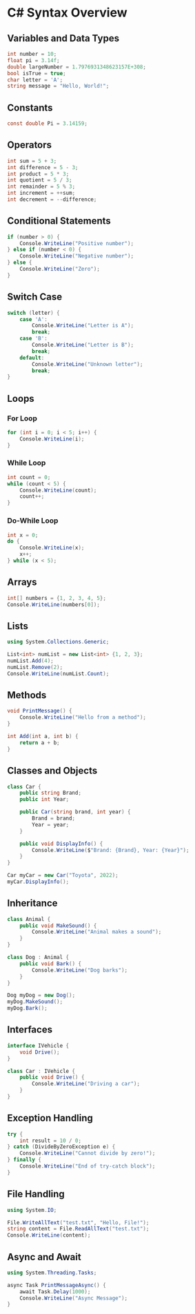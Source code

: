 # C# Syntax Overview

## Variables and Data Types
```csharp
int number = 10;
float pi = 3.14f;
double largeNumber = 1.7976931348623157E+308;
bool isTrue = true;
char letter = 'A';
string message = "Hello, World!";
```

## Constants
```csharp
const double Pi = 3.14159;
```

## Operators
```csharp
int sum = 5 + 3;
int difference = 5 - 3;
int product = 5 * 3;
int quotient = 5 / 3;
int remainder = 5 % 3;
int increment = ++sum;
int decrement = --difference;
```

## Conditional Statements
```csharp
if (number > 0) {
    Console.WriteLine("Positive number");
} else if (number < 0) {
    Console.WriteLine("Negative number");
} else {
    Console.WriteLine("Zero");
}
```

## Switch Case
```csharp
switch (letter) {
    case 'A':
        Console.WriteLine("Letter is A");
        break;
    case 'B':
        Console.WriteLine("Letter is B");
        break;
    default:
        Console.WriteLine("Unknown letter");
        break;
}
```

## Loops

### For Loop
```csharp
for (int i = 0; i < 5; i++) {
    Console.WriteLine(i);
}
```

### While Loop
```csharp
int count = 0;
while (count < 5) {
    Console.WriteLine(count);
    count++;
}
```

### Do-While Loop
```csharp
int x = 0;
do {
    Console.WriteLine(x);
    x++;
} while (x < 5);
```

## Arrays
```csharp
int[] numbers = {1, 2, 3, 4, 5};
Console.WriteLine(numbers[0]);
```

## Lists
```csharp
using System.Collections.Generic;

List<int> numList = new List<int> {1, 2, 3};
numList.Add(4);
numList.Remove(2);
Console.WriteLine(numList.Count);
```

## Methods
```csharp
void PrintMessage() {
    Console.WriteLine("Hello from a method");
}

int Add(int a, int b) {
    return a + b;
}
```

## Classes and Objects
```csharp
class Car {
    public string Brand;
    public int Year;

    public Car(string brand, int year) {
        Brand = brand;
        Year = year;
    }

    public void DisplayInfo() {
        Console.WriteLine($"Brand: {Brand}, Year: {Year}");
    }
}

Car myCar = new Car("Toyota", 2022);
myCar.DisplayInfo();
```

## Inheritance
```csharp
class Animal {
    public void MakeSound() {
        Console.WriteLine("Animal makes a sound");
    }
}

class Dog : Animal {
    public void Bark() {
        Console.WriteLine("Dog barks");
    }
}

Dog myDog = new Dog();
myDog.MakeSound();
myDog.Bark();
```

## Interfaces
```csharp
interface IVehicle {
    void Drive();
}

class Car : IVehicle {
    public void Drive() {
        Console.WriteLine("Driving a car");
    }
}
```

## Exception Handling
```csharp
try {
    int result = 10 / 0;
} catch (DivideByZeroException e) {
    Console.WriteLine("Cannot divide by zero!");
} finally {
    Console.WriteLine("End of try-catch block");
}
```

## File Handling
```csharp
using System.IO;

File.WriteAllText("test.txt", "Hello, File!");
string content = File.ReadAllText("test.txt");
Console.WriteLine(content);
```

## Async and Await
```csharp
using System.Threading.Tasks;

async Task PrintMessageAsync() {
    await Task.Delay(1000);
    Console.WriteLine("Async Message");
}
